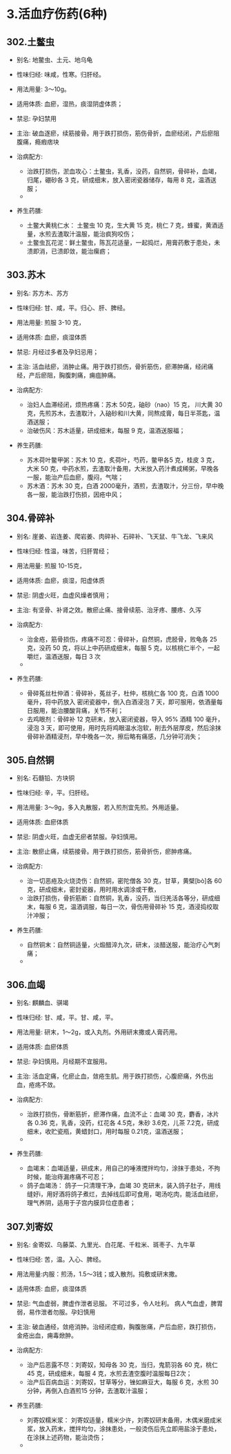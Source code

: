 # 3.活血疗伤药(6种)



## 302.土鳖虫

- 别名: 地鳖虫、土元、地乌龟
- 性味归经: 味咸，性寒。归肝经。　
- 用法用量: 3～10g。
- 适用体质: 血瘀，湿热，痰湿阴虚体质；
- 禁忌: 孕妇禁用

- 主治: 破血逐瘀，续筋接骨。用于跌打损伤，筋伤骨折，血瘀经闭，产后瘀阻腹痛，瘾瘕痞块
- 治病配方: 
  - 治跌打损伤，淤血攻心：土鳖虫，乳香，没药，自然铜，骨碎补，血竭，归尾，硼砂各 3 克，研成细末，放入密闭瓷器储存，每用 8 克，温酒送服；
  - 
  
- 养生药膳: 
  - 土鳖大黄桃仁水： 土鳖虫 10 克，生大黄 15 克，桃仁 7 克，蜂蜜，黄酒适量，水煎去渣取汁温服，能治疯狗咬伤；
  - 土鳖虫瓦花泥：鲜土鳖虫，陈瓦花适量，一起捣烂，用膏药敷于患处，未溃即消，已溃即敛，能治瘰疬；



## 303.苏木

- 别名: 苏方木、苏方
- 性味归经: 甘、咸，平。归心、肝、脾经。
- 用法用量: 煎服 3-10 克，
- 适用体质: 血瘀，痰湿体质
- 禁忌: 月经过多者及孕妇忌用；

- 主治: 活血祛瘀，消肿止痛。用于跌打损伤，骨折筋伤，瘀滞肿痛，经闭痛经，产后瘀阻，胸腹刺痛，痈疽肿痛。
- 治病配方: 
  - 治妇人血滞经闭，烦热疼痛：苏木 50克，硇砂（nao）15 克， 川大黄 30 克，先煎苏木，去渣取汁，入硇砂和川大黄，同熬成膏，每日半茶匙，温酒送服；
  - 治破伤风：苏木适量，研成细末，每服 9 克，温酒送服福；
  
- 养生药膳: 
  - 苏木荷叶鳖甲粥：苏木 10 克，炙荷叶，芍药，鳖甲各5 克，桂皮 3 克，大米 50 克，中药水煎，去渣取汁备用，大米放入药汁煮成稀粥，早晚各一服，能治产后血瘀，腹闷，气喘；
  - 苏木酒：苏木 30 克，白酒 2000毫升，酒煎，去渣取汁，分三份，早中晚各一服，能治跌打伤损，因疮中风；


## 304.骨碎补

- 别名: 崖姜、岩连姜、爬岩姜、肉碎补、石碎补、飞天鼠、牛飞龙、飞来风
- 性味归经: 性温，味苦，归肝胃经；
- 用法用量: 煎服 10-15克，
- 适用体质: 血瘀，痰湿，阳虚体质
- 禁忌: 阴虚火旺，血虚风燥者慎用；

- 主治: 有坚骨、补肾之效。散瘀止痛、接骨续筋、治牙疼、腰疼、久泻
- 治病配方: 
  - 治金疮，筋骨损伤，疼痛不可忍：骨碎补，自然铜，虎胫骨，败龟各 25 克，没药 50 克，将以上中药研成细末，每服 5 克，以核桃仁半个，一起嚼烂，温酒送服，每日 3 次
  - 
  
- 养生药膳: 
  - 骨碎菟丝杜仲酒：骨碎补，菟丝子，杜仲，核桃仁各 100 克，白酒 1000毫升，将中药放入 密闭瓷器中，倒入白酒浸泡 7 天，即可服用，依酒量每日服用，能治腰酸背痛，关节不利；
  - 去鸡眼剂：骨碎补 12 克研末，放入密闭瓷器，导入 95% 酒精 100 毫升，浸泡 3 天，即可使用，用时先将鸡眼温水泡软，削去外层厚皮，然后涂抹骨碎补酒精浸剂，早中晚各一次，擦后略有痛感，几分钟可消失；


## 305.自然铜

- 别名: 石髓铅、方块铜
- 性味归经: 辛，平。归肝经。
- 用法用量: 3～9g，多入丸散服，若入煎剂宜先煎。外用适量。
- 适用体质: 血瘀体质
- 禁忌: 阴虚火旺，血虚无瘀者禁服。孕妇慎用。

- 主治: 散瘀止痛，续筋接骨。用于跌打损伤，筋骨折伤，瘀肿疼痛。
- 治病配方: 
  - 治一切恶疮及火烧烫伤：自然铜，密陀僧各 30 克，甘草，黄檗[bò]各 60 克，研成细末，密封瓷器，用时用水调涂或干敷，
  - 治跌打损伤，骨折筋断：自然铜，乳香，没药，当归羌活各等分，研成细末，每服 6 克，温酒调服，每日一次，骨伤用骨碎补 15 克，酒浸捣绞取汁冲服；
  
- 养生药膳: 
  - 自然铜末：自然铜适量，火煅醋淬九次，研末，淡醋送服，能治疗心气刺痛；
  -


## 306.血竭
- 别名: 麒麟血、骐竭
- 性味归经: 甘、咸，平。甘、咸，平。
- 用法用量: 研末，1～2g，或入丸剂。外用研末撒或人膏药用。
- 适用体质: 血瘀体质
- 禁忌: 孕妇慎用。月经期不宜服用。

- 主治: 活血定痛，化瘀止血，敛疮生肌。用于跌打损伤，心腹瘀痛，外伤出血，疮疡不敛。
- 治病配方: 
  - 治跌打损伤，骨断筋折，瘀滞作痛，血流不止：血竭 30 克，麝香，冰片各 0.36 克，乳香，没药，红花各 4.5克，朱砂 3.6克，儿茶 7.2克，研成细末，收贮瓷瓶，黄蜡封口，用时每服 0.21克，温酒送服；
  - 
  
- 养生药膳: 
  - 血竭末：血竭适量，研成末，用自己的唾液搅拌均匀，涂抹于患处，不拘时候，能治痔漏疼痛不可忍；
  - 鸽子血竭汤： 鸽子一只清理干净，血竭 30 克研末，装入鸽子肚子，用线缝好i，用好酒将鸽子煮烂，去掉线后即可食用，喝汤吃肉，能活血祛瘀，理气养阴，适用于子宫内膜异位症患者；



## 307.刘寄奴

- 别名: 金寄奴、乌藤菜、九里光、白花尾、千粒米、斑枣子、九牛草
- 性味归经: 苦，温。入心、脾经。
- 用法用量:内服：煎汤，1.5～3钱；或入散剂。捣敷或研末撒。
- 适用体质: 血瘀，痰湿体质
- 禁忌: 气血虚弱，脾虚作泄者忌服。 不可过多，令人吐利。 病人气血虚，脾胃弱，易作泄者勿服。孕妇慎用

- 主治: 破血通经，敛疮消肿。治经闭症瘕，胸腹胀痛，产后血瘀，跌打损伤，金疮出血，痈毒焮肿。
- 治病配方: 
  - 治产后恶露不尽：刘寄奴，知母各 30 克，当归，鬼箭羽各 60 克，桃仁 45 克，研成细末，每服 4 克，水煎去渣空腹时温服每日2次；
  - 治产后百病血运：刘寄奴，甘草等分，锉如麻豆大，每服 6 克，水煎 30 分钟，再倒入白酒煎15 分钟，去渣取汁温服；
  
- 养生药膳: 
  - 刘寄奴糯米浆： 刘寄奴适量，糯米少许，刘寄奴研末备用，木偶米磨成米浆，放入药末，搅拌均匀，涂抹患处，一般烫伤后先立即用盐涂于患处，在涂抹上述药物，能治烫伤；
  -




